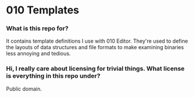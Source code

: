 # 010 Templates

### What is this repo for?

It contains template definitions I use with 010 Editor.
They're used to define the layouts of data structures and file formats to make examining binaries less annoying and tedious.

### Hi, I really care about licensing for trivial things. What license is everything in this repo under?

Public domain.